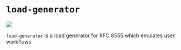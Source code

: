 # `load-generator`

![](https://i.imgur.com/58ZQjyH.gif)

`load-generator` is a load generator for RFC 8555 which emulates user workflows.
